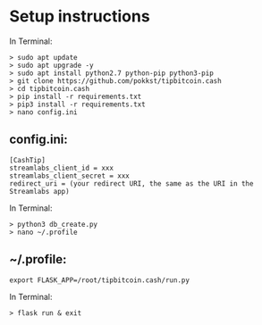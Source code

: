 # Setup instructions

In Terminal:

```
> sudo apt update
> sudo apt upgrade -y
> sudo apt install python2.7 python-pip python3-pip
> git clone https://github.com/pokkst/tipbitcoin.cash
> cd tipbitcoin.cash
> pip install -r requirements.txt
> pip3 install -r requirements.txt
> nano config.ini
```

## config.ini:

```
[CashTip]
streamlabs_client_id = xxx
streamlabs_client_secret = xxx
redirect_uri = (your redirect URI, the same as the URI in the Streamlabs app)
```

In Terminal:
```
> python3 db_create.py
> nano ~/.profile
```

## ~/.profile:
```
export FLASK_APP=/root/tipbitcoin.cash/run.py
```

In Terminal:
```
> flask run & exit
```
